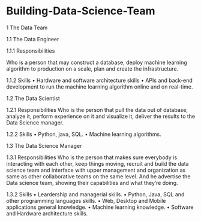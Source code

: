 # Building-Data-Science-Team

1  The Data Team 

1.1  The Data Engineer

1.1.1  Responsibilities

Who is a person that may construct a database, deploy machine learning algorithm to production on a scale, plan and create the infrastructure.

1.1.2  Skills
    • Hardware and software architecture skills
    • APIs and back-end development to run the machine learning algorithm online and on real-time.

1.2  The Data Scientist

1.2.1  Responsibilities
Who is the person that pull the data out of database, analyze it, perform experience on it and visualize it, deliver the results to the Data Science manager.

1.2.2  Skills
    • Python, java, SQL.
    • Machine learning algorithms.

1.3  The Data Science Manager

1.3.1  Responsibilities
Who is the person that makes sure everybody is interacting with each other, keep things moving, recruit and build the data science team and interface with upper management and organization as same as other collaborative teams on the same level. And he advertise the Data science team, showing their capabilities and what they’re doing.

1.3.2  Skills
    • Leardership and managerial skills.
    • Python, Java, SQL and other programming languages skills.
    • Web, Desktop and Mobile applications general knowledge.
    • Machine learning knowledge.
    • Software and Hardware architecture skills.
